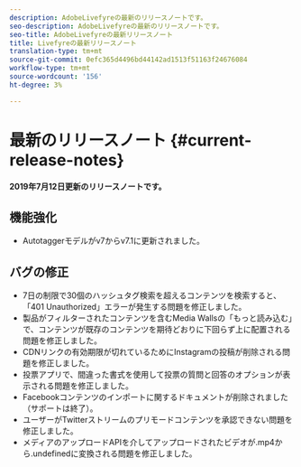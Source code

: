```yaml
---
description: AdobeLivefyreの最新のリリースノートです。
seo-description: AdobeLivefyreの最新のリリースノートです。
seo-title: AdobeLivefyreの最新リリースノート
title: Livefyreの最新リリースノート
translation-type: tm+mt
source-git-commit: 0efc365d4496bd44142ad1513f51163f24676084
workflow-type: tm+mt
source-wordcount: '156'
ht-degree: 3%

---
```



# 最新のリリースノート {#current-release-notes}

**2019年7月12日更新のリリースノートです。**

## 機能強化

* Autotaggerモデルがv7からv7.1に更新されました。

## バグの修正

* 7日の制限で30個のハッシュタグ検索を超えるコンテンツを検索すると、「401 Unauthorized」エラーが発生する問題を修正しました。
* 製品がフィルターされたコンテンツを含むMedia Wallsの「もっと読み込む」で、コンテンツが既存のコンテンツを期待どおりに下回らず上に配置される問題を修正しました。
* CDNリンクの有効期限が切れているためにInstagramの投稿が削除される問題を修正しました。
* 投票アプリで、間違った書式を使用して投票の質問と回答のオプションが表示される問題を修正しました。
* Facebookコンテンツのインポートに関するドキュメントが削除されました（サポートは終了）。
* ユーザーがTwitterストリームのプリモードコンテンツを承認できない問題を修正しました。
* メディアのアップロードAPIを介してアップロードされたビデオが.mp4から.undefinedに変換される問題を修正しました。
